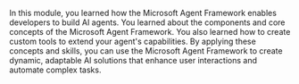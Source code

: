 In this module, you learned how the Microsoft Agent Framework enables developers to build AI agents. You learned about the components and core concepts of the Microsoft Agent Framework. You also learned how to create custom tools to extend your agent's capabilities. By applying these concepts and skills, you can use the Microsoft Agent Framework to create dynamic, adaptable AI solutions that enhance user interactions and automate complex tasks.